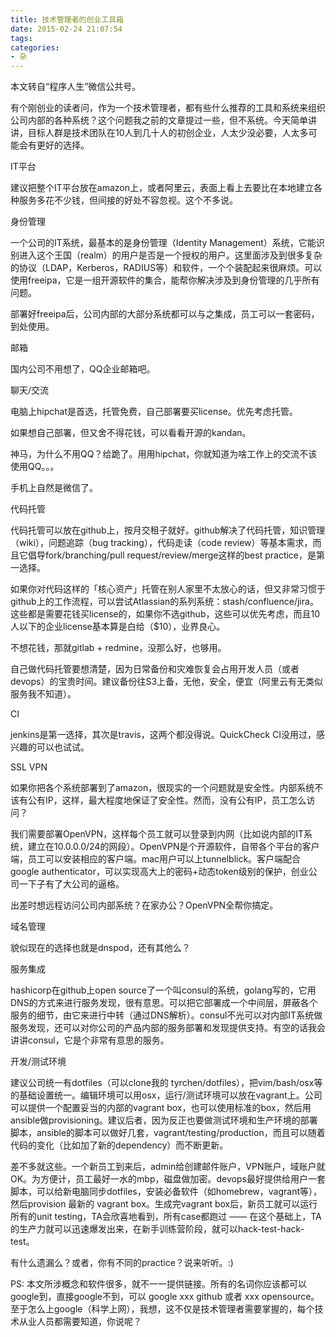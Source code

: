 ```yaml
---
title: 技术管理者的创业工具箱
date: 2015-02-24 21:07:54
tags:
categories:
- 杂
---
```



本文转自“程序人生”微信公共号。

有个刚创业的读者问，作为一个技术管理者，都有些什么推荐的工具和系统来组织公司内部的各种系统？这个问题我之前的文章提过一些，但不系统。今天简单讲讲，目标人群是技术团队在10人到几十人的初创企业，人太少没必要，人太多可能会有更好的选择。

IT平台

建议把整个IT平台放在amazon上，或者阿里云，表面上看上去要比在本地建立各种服务多花不少钱，但间接的好处不容忽视。这个不多说。

身份管理

一个公司的IT系统，最基本的是身份管理（Identity Management）系统，它能识别进入这个王国（realm）的用户是否是一个授权的用户。这里面涉及到很多复杂的协议（LDAP，Kerberos，RADIUS等）和软件，一个个装配起来很麻烦。可以使用freeipa，它是一组开源软件的集合，能帮你解决涉及到身份管理的几乎所有问题。

部署好freeipa后，公司内部的大部分系统都可以与之集成，员工可以一套密码，到处使用。

邮箱

国内公司不用想了，QQ企业邮箱吧。

聊天/交流

电脑上hipchat是首选，托管免费，自己部署要买license。优先考虑托管。

如果想自己部署，但又舍不得花钱，可以看看开源的kandan。

神马，为什么不用QQ？给跪了。用用hipchat，你就知道为啥工作上的交流不该使用QQ。。。

手机上自然是微信了。

代码托管

代码托管可以放在github上，按月交租子就好。github解决了代码托管，知识管理（wiki），问题追踪（bug tracking），代码走读（code review）等基本需求，而且它倡导fork/branching/pull request/review/merge这样的best practice，是第一选择。

如果你对代码这样的「核心资产」托管在别人家里不太放心的话，但又非常习惯于github上的工作流程，可以尝试Atlassian的系列系统：stash/confluence/jira。这些都是需要花钱买license的，如果你不选github，这些可以优先考虑，而且10人以下的企业license基本算是白给（$10），业界良心。

不想花钱，那就gitlab + redmine，没那么好，也够用。

自己做代码托管要想清楚，因为日常备份和灾难恢复会占用开发人员（或者devops）的宝贵时间。建议备份往S3上备，无他，安全，便宜（阿里云有无类似服务我不知道）。

CI

jenkins是第一选择，其次是travis，这两个都没得说。QuickCheck CI没用过，感兴趣的可以也试试。

SSL VPN

如果你把各个系统部署到了amazon，很现实的一个问题就是安全性。内部系统不该有公有IP，这样，最大程度地保证了安全性。然而，没有公有IP，员工怎么访问？

我们需要部署OpenVPN，这样每个员工就可以登录到内网（比如说内部的IT系统，建立在10.0.0.0/24的网段）。OpenVPN是个开源软件，自带各个平台的客户端，员工可以安装相应的客户端。mac用户可以上tunnelblick。客户端配合google authenticator，可以实现高大上的密码+动态token级别的保护，创业公司一下子有了大公司的逼格。

出差时想远程访问公司内部系统？在家办公？OpenVPN全帮你搞定。

域名管理

貌似现在的选择也就是dnspod，还有其他么？

服务集成

hashicorp在github上open source了一个叫consul的系统，golang写的，它用DNS的方式来进行服务发现，很有意思。可以把它部署成一个中间层，屏蔽各个服务的细节，由它来进行中转（通过DNS解析）。consul不光可以对内部IT系统做服务发现，还可以对你公司的产品内部的服务部署和发现提供支持。有空的话我会讲讲consul，它是个非常有意思的服务。

开发/测试环境

建议公司统一有dotfiles（可以clone我的 tyrchen/dotfiles），把vim/bash/osx等的基础设置统一。编辑环境可以用osx，运行/测试环境可以放在vagrant上。公司可以提供一个配置妥当的内部的vagrant box，也可以使用标准的box，然后用ansible做provisioning。建议后者，因为反正也要做测试环境和生产环境的部署脚本，ansible的脚本可以做好几套，vagrant/testing/production，而且可以随着代码的变化（比如加了新的dependency）而不断更新。

差不多就这些。一个新员工到来后，admin给创建邮件账户，VPN账户，域账户就OK。为方便计，员工最好一水的mbp，磁盘做加密。devops最好提供给用户一套脚本，可以给新电脑同步dotfiles，安装必备软件（如homebrew，vagrant等），然后provision 最新的 vagrant box。生成完vagrant box后，新员工就可以运行所有的unit testing，TA会欣喜地看到，所有case都跑过 —— 在这个基础上，TA的生产力就可以迅速爆发出来，在新手训练营阶段，就可以hack-test-hack-test。

有什么遗漏么？或者，你有不同的practice？说来听听。:)

PS: 本文所涉概念和软件很多，就不一一提供链接。所有的名词你应该都可以google到，直接google不到，可以 google xxx github 或者 xxx opensource。至于怎么上google（科学上网），我想，这不仅是技术管理者需要掌握的，每个技术从业人员都需要知道，你说呢？